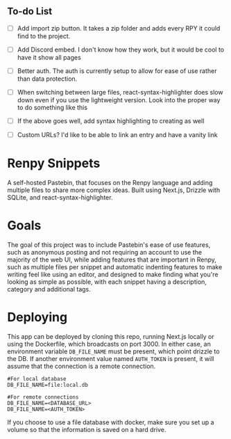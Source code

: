## To-do List
- [ ] Add import zip button. It takes a zip folder and adds every RPY it could find to the project.
- [ ] Add Discord embed. I don't know how they work, but it would be cool to have it show all pages
- [ ] Better auth. The auth is currently setup to allow for ease of use rather than data protection.
- [ ] When switching between large files, react-syntax-highlighter does slow down even if you use the lightweight version. Look into the proper way to do something like this
- [ ] If the above goes well, add syntax highlighting to creating as well
- [ ] Custom URLs? I'd like to be able to link an entry and have a vanity link



# Renpy Snippets
A self-hosted Pastebin, that focuses on the Renpy language and adding multiple files to share more complex ideas. Built using Next.js, Drizzle with SQLite, and react-syntax-highlighter.

# Goals
The goal of this project was to include Pastebin's ease of use features, such as anonymous posting and not requiring an account to use the majority of the web UI, while adding features that are important in Renpy, such as multiple files per snippet and automatic indenting features to make writing feel like using an editor, and designed to make finding what you're looking as simple as possible, with each snippet having a description, category and additional tags.

# Deploying
This app can be deployed by cloning this repo, running Next.js locally or using the Dockerfile, which broadcasts on port 3000. In either case, an environment variable `DB_FILE_NAME` must be present, which point drizzle to the DB. If another environment value named `AUTH_TOKEN` is present, it will assume that the connection is a remote connection.

```dosini
#For local database
DB_FILE_NAME=file:local.db

#For remote connections
DB_FILE_NAME=<DATABASE_URL>
DB_FILE_NAME=<AUTH_TOKEN>
```

If you choose to use a file database with docker, make sure you set up a volume so that the information is saved on a hard drive.


